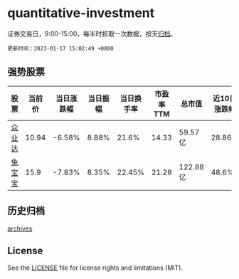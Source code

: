 # quantitative-investment

证券交易日，9:00-15:00，每半时抓取一次数据，按天[归档](archives)。

`更新时间：2023-01-17 15:02:49 +0800`

## 强势股票

|股票|当前价|当日涨跌幅|当日振幅|当日换手率|市盈率TTM|总市值|近10日涨跌幅|
|----|----|----|----|----|----|----|----|
|[众业达](https://xueqiu.com/S/SZ002441)|10.94|-6.58%|8.88%|21.6%|14.33|59.57亿|28.86%|
|[兔宝宝](https://xueqiu.com/S/SZ002043)|15.9|-7.83%|8.35%|22.45%|21.28|122.88亿|48.6%|

## 历史归档

[archives](archives)

## License

See the [LICENSE](LICENSE) file for license rights and limitations (MIT).